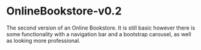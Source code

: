 # OnlineBookstore-v0.2
The second version of an Online Bookstore. It is still basic however there is some functionality with a navigation bar and a bootstrap carousel, as well as looking more professional.

